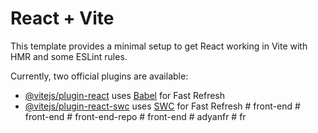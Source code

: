 # React + Vite

This template provides a minimal setup to get React working in Vite with HMR and some ESLint rules.

Currently, two official plugins are available:

- [@vitejs/plugin-react](https://github.com/vitejs/vite-plugin-react/blob/main/packages/plugin-react/README.md) uses [Babel](https://babeljs.io/) for Fast Refresh
- [@vitejs/plugin-react-swc](https://github.com/vitejs/vite-plugin-react-swc) uses [SWC](https://swc.rs/) for Fast Refresh
#   f r o n t - e n d  
 #   f r o n t - e n d  
 #   f r o n t - e n d - r e p o  
 #   f r o n t - e n d  
 #   a d y a n f r  
 #   f r  
 